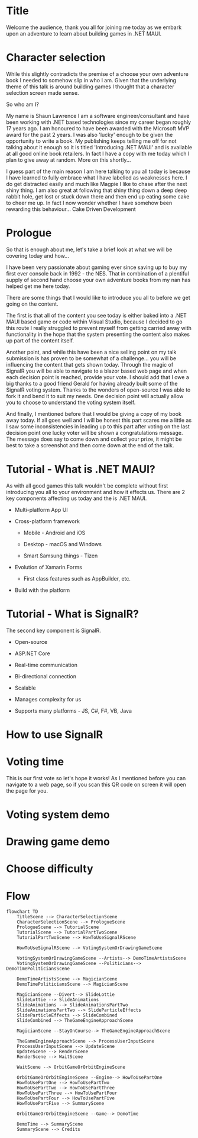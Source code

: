 ﻿
# Title

Welcome the audience, thank you all for joining me today as we embark upon an adventure to learn about building games in .NET MAUI.

# Character selection

While this slightly contradicts the premise of a choose your own adventure book I needed to somehow slip in who I am. Given that the underlying theme of this talk is around building games I thought that a character selection screen made sense.

So who am I?

My name is Shaun Lawrence
I am a software engineer/consultant and have been working with .NET based technologies since my career began roughly 17 years ago.
I am honoured to have been awarded with the Microsoft MVP award for the past 2 years.
I was also 'lucky' enough to be given the opportunity to write a book. My publishing keeps telling me off for not talking about it enough so it is titled 'Introducing .NET MAUI' and is available at all good online book retailers.
In fact I have a copy with me today which I plan to give away at random. More on this shortly...

I guess part of the main reason I am here talking to you all today is because I have learned to fully embrace what I have labelled as weaknesses here.
I do get distracted easily and much like Magpie I like to chase after the next shiny thing.
I am also great at following that shiny thing down a deep deep rabbit hole, get lost or stuck down there and then end up eating some cake to cheer me up.
In fact I now wonder whether I have somehow been rewarding this behaviour... Cake Driven Development

# Prologue

So that is enough about me, let's take a brief look at what we will be covering today and how...

I have been very passionate about gaming ever since saving up to buy my first ever console back in 1992 - the NES. That in combination of a plentiful supply of second hand choose your own adventure books from my nan has helped get me here today.

There are some things that I would like to introduce you all to before we get going on the content.

The first is that all of the content you see today is either baked into a .NET MAUI based game or code within Visual Studio, because I decided to go this route I really struggled to prevent myself from getting carried away with functionality in the hope that the system presenting the content also makes up part of the content itself.

Another point, and while this have been a nice selling point on my talk submission is has proven to be somewhat of a challenge... you will be influencing the content that gets shown today. Through the magic of SignalR you will be able to navigate to a blazor based web page and when each decision point is reached, provide your vote. I should add that I owe a big thanks to a good friend Gerald for having already built some of the SignalR voting system. Thanks to the wonders of open-source I was able to fork it and bend it to suit my needs. One decision point will actually allow you to choose to understand the voting system itself.

And finally, I mentioned before that I would be giving a copy of my book away today. If all goes well and I will be honest this part scares me a little as I saw some inconsistencies in leading up to this part
after voting on the last decision point one lucky voter will be shown a congratulations message. The message does say to come down and collect your prize, it might be best to take a screenshot and then come down
at the end of the talk.

# Tutorial - What is .NET MAUI?

As with all good games this talk wouldn't be complete without first introducing you all to your environment and how it effects us. There are 2 key components affecting us today and the is .NET MAUI.

- Multi-platform App UI

- Cross-platform framework

  - Mobile - Android and iOS

  - Desktop - macOS and Windows

  - Smart Samsung things - Tizen

- Evolution of Xamarin.Forms

  - First class features such as AppBuilder, etc.

- Build with the platform

# Tutorial - What is SignalR?

The second key component is SignalR.

- Open-source

- ASP.NET Core

- Real-time communication

- Bi-directional connection

- Scalable

- Manages complexity for us

- Supports many platforms - JS, C#, F#, VB, Java

# How to use SignalR



# Voting time

This is our first vote so let's hope it works! As I mentioned before you can navigate to a web page, so if you scan this QR code on screen it will open the page for you.

# Voting system demo

# Drawing game demo



# Choose difficulty

# Flow

```mermaid
flowchart TD
    TitleScene --> CharacterSelectionScene
    CharacterSelectionScene --> PrologueScene
    PrologueScene --> TutorialScene
    TutorialScene --> TutorialPartTwoScene
    TutorialPartTwoScene --> HowToUseSignalRScene

    HowToUseSignalRScene --> VotingSystemOrDrawingGameScene

    VotingSystemOrDrawingGameScene --Artists--> DemoTimeArtistsScene
    VotingSystemOrDrawingGameScene --Politicians--> DemoTimePoliticiansScene

    DemoTimeArtistsScene --> MagicianScene
    DemoTimePoliticiansScene --> MagicianScene

    MagicianScene --Divert--> SlideLottie
    SlideLottie --> SlideAnimations
    SlideAnimations --> SlideAnimationsPartTwo
    SlideAnimationsPartTwo --> SlideParticleEffects
    SlideParticleEffects --> SlideCombined
    SlideCombined --> TheGameEngineApproachScene

    MagicianScene --StayOnCourse--> TheGameEngineApproachScene

    TheGameEngineApproachScene --> ProcessUserInputScene
    ProcessUserInputScene --> UpdateScene
    UpdateScene --> RenderScene
    RenderScene --> WaitScene

    WaitScene --> OrbitGameOrOrbitEngineScene

    OrbitGameOrOrbitEngineScene --Engine--> HowToUsePartOne
    HowToUsePartOne --> HowToUsePartTwo
    HowToUsePartTwo --> HowToUsePartThree
    HowToUsePartThree --> HowToUsePartFour
    HowToUsePartFour --> HowToUsePartFive
    HowToUsePartFive --> SummaryScene

    OrbitGameOrOrbitEngineScene --Game--> DemoTime

    DemoTime --> SummaryScene
    SummaryScene --> Credits
```

